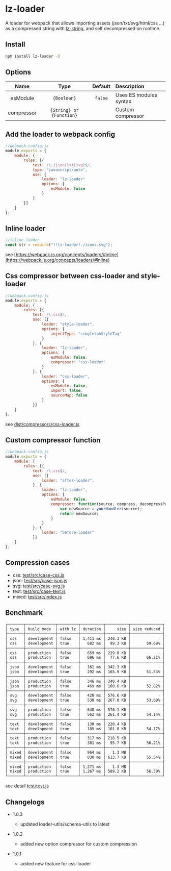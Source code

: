 # lz-loader

A loader for webpack that allows importing assets (json/txt/svg/html/css ...) as a compressed string with [lz-string](https://github.com/pieroxy/lz-string), and self decompressed on runtime.

## Install
```sh
npm install lz-loader -D
```

## Options
| Name        |       Type               | Default | Description            |
| :---------: | :----------------------: | :-----: | :--------------------- |
| esModule    | `{Boolean}`              | `false` | Uses ES modules syntax |
| compressor  | `{String} or {Function}` |         | Custom compressor      |

## Add the loader to webpack config
```js
//webpack.config.js
module.exports = {
    module: {
        rules: [{
            test: /\.(json|txt|svg)$/,
            type: "javascript/auto",
            use: {
                loader: "lz-loader"
                options: {
                    esModule: false
                }
            }
        }]
    }
};
```

## Inline loader
```js
//inline loader
const str = require("!!lz-loader!./icons.svg");
```
see [https://webpack.js.org/concepts/loaders/#inline](https://webpack.js.org/concepts/loaders/#inline)

## Css compressor between css-loader and style-loader
```js
//webpack.config.js
module.exports = {
    module: {
        rules: [{
            test: /\.css$/,
            use: [{
                loader: "style-loader",
                options: {
                    injectType: "singletonStyleTag"
                }
            }, {
                loader: "lz-loader",
                options: {
                    esModule: false,
                    compressor: "css-loader"
                }
            }, {
                loader: "css-loader",
                options: {
                    esModule: false,
                    import: false,
                    sourceMap: false
                }
            }]
    }
};
```
see [dist/compressors/css-loader.js](dist/compressors/css-loader.js)

## Custom compressor function
```js
//webpack.config.js
module.exports = {
    module: {
        rules: [{
            test: /\.css$/,
            use: [{
                loader: "after-loader",
            }, {
                loader: "lz-loader",
                options: {
                    esModule: false,
                    compressor: function(source, compress, decompressPath, options) {
                        var newSource = yourHandler(source);
                        return newSource;
                    }
                }
            }, {
                loader: "before-loader"
            }]
    }
};
```
## Compression cases
* css: [test/src/case-css.js](test/src/case-css.js)
* json: [test/src/case-json.js](test/src/case-json.js)
* svg: [test/src/case-svg.js](test/src/case-svg.js)
* text: [test/src/case-text.js](test/src/case-text.js)
* mixed: [test/src/index.js](test/src/index.js)
## Benchmark
```sh
┌───────┬─────────────┬─────────┬──────────┬──────────┬──────────────┐
│ type  │ build mode  │ with lz │ duration │     size │ size reduced │
├───────┼─────────────┼─────────┼──────────┼──────────┼──────────────┤
│ css   │ development │ false   │ 1,411 ms │ 246.3 KB │            - │
│ css   │ development │ true    │   682 ms │  99.3 KB │       59.69% │
├───────┼─────────────┼─────────┼──────────┼──────────┼──────────────┤
│ css   │ production  │ false   │   659 ms │ 229.8 KB │            - │
│ css   │ production  │ true    │   696 ms │  77.6 KB │       66.21% │
├───────┼─────────────┼─────────┼──────────┼──────────┼──────────────┤
│ json  │ development │ false   │   161 ms │ 342.3 KB │            - │
│ json  │ development │ true    │   292 ms │ 165.9 KB │       51.53% │
├───────┼─────────────┼─────────┼──────────┼──────────┼──────────────┤
│ json  │ production  │ false   │   346 ms │ 340.4 KB │            - │
│ json  │ production  │ true    │   469 ms │ 160.6 KB │       52.82% │
├───────┼─────────────┼─────────┼──────────┼──────────┼──────────────┤
│ svg   │ development │ false   │   420 ms │ 576.6 KB │            - │
│ svg   │ development │ true    │   538 ms │ 267.0 KB │       53.69% │
├───────┼─────────────┼─────────┼──────────┼──────────┼──────────────┤
│ svg   │ production  │ false   │   648 ms │ 570.1 KB │            - │
│ svg   │ production  │ true    │   562 ms │ 261.4 KB │       54.14% │
├───────┼─────────────┼─────────┼──────────┼──────────┼──────────────┤
│ text  │ development │ false   │   130 ms │ 220.4 KB │            - │
│ text  │ development │ true    │   189 ms │ 101.0 KB │       54.17% │
├───────┼─────────────┼─────────┼──────────┼──────────┼──────────────┤
│ text  │ production  │ false   │   317 ms │ 218.5 KB │            - │
│ text  │ production  │ true    │   381 ms │  95.7 KB │       56.21% │
├───────┼─────────────┼─────────┼──────────┼──────────┼──────────────┤
│ mixed │ development │ false   │   964 ms │   1.3 MB │            - │
│ mixed │ development │ true    │   830 ms │ 613.7 KB │       55.54% │
├───────┼─────────────┼─────────┼──────────┼──────────┼──────────────┤
│ mixed │ production  │ false   │ 1,271 ms │   1.3 MB │            - │
│ mixed │ production  │ true    │ 1,267 ms │ 589.2 KB │       56.59% │
└───────┴─────────────┴─────────┴──────────┴──────────┴──────────────┘
```
see detail [test/test.js](test/test.js)

## Changelogs

- 1.0.3
  - updated loader-utils/schema-utils to latest

- 1.0.2
  - added new option compressor for custom compression

- 1.0.1
  - added new feature for css-loader